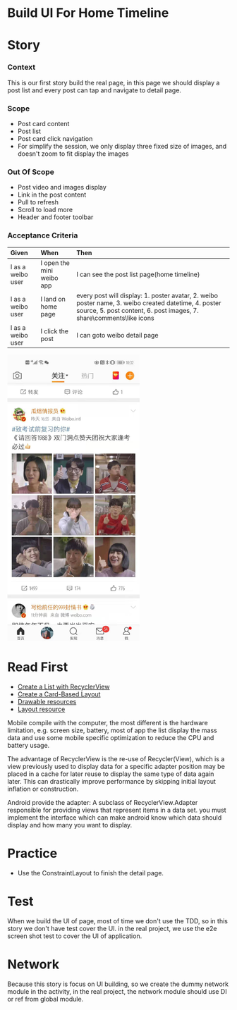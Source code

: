 # Build UI For Home Timeline

# Story

### Context
This is our first story build the real page, in this page we should display a post list and every post can tap and navigate to detail page.

### Scope

* Post card content
* Post list
* Post card click navigation
* For simplify the session, we only display three fixed size of images, and doesn't zoom to fit display the images

### Out Of Scope

* Post video and images display
* Link in the post content
* Pull to refresh
* Scroll to load more
* Header and footer toolbar

### Acceptance Criteria

| Given | When | Then |
| :--- | :--- | :--- |
| I as a weibo user | I open the mini weibo app | I can see the post list page(home timeline) |
| I as a weibo user | I land on home page | every post will display: 1. poster avatar, 2. weibo poster name, 3. weibo created datetime, 4. poster source, 5. post content, 6. post images, 7. share\comments\like icons
| I as a weibo user | I click the post | I can goto weibo detail page |

<img src="./images/06-weibo-home-timeline.jpeg" width=300 />

# Read First

* [Create a List with RecyclerView](https://developer.android.com/guide/topics/ui/layout/recyclerview)
* [Create a Card-Based Layout](https://developer.android.com/guide/topics/ui/layout/cardview)
* [Drawable resources](https://developer.android.com/guide/topics/resources/drawable-resource)
* [Layout resource](https://developer.android.com/guide/topics/resources/layout-resource)

Mobile compile with the computer, the most different is the hardware limitation, e.g. screen size, battery, most of app the list display the mass data and use some mobile specific optimization to reduce the CPU and battery usage.

The advantage of RecyclerView is the re-use of Recycler(View), which is a view previously used to display data for a specific adapter position may be placed in a cache for later reuse to display the same type of data again later. This can drastically improve performance by skipping initial layout inflation or construction.

Android provide the adapter: A subclass of RecyclerView.Adapter responsible for providing views that represent items in a data set. you must implement the interface which can make android know which data should display and how many you want to display.

# Practice

* Use the ConstraintLayout to finish the detail page.

# Test

When we build the UI of page, most of time we don't use the TDD, so in this story we don't have test cover the UI. in the real project, we use the e2e screen shot test to cover the UI of application.

# Network

Because this story is focus on UI building, so we create the dummy network module in the activity, in the real project, the network module should use DI or ref from global module.